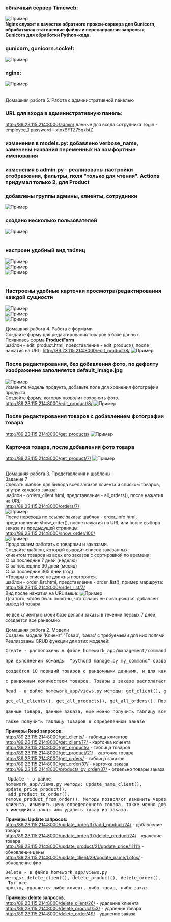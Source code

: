 ### облачный сервер Timeweb:
![Пример](images/last_homework/timeweb_cloud.png) <br>
**Nginx служит в качестве обратного прокси-сервера для Gunicorn, обрабатывая статические файлы и перенаправляя запросы к Gunicorn для обработки Python-кода.**
### gunicorn, gunicorn.socket:
![Пример](images/last_homework/gunicorn_and_gunicornsocket.png) <br>
### nginx:
![Пример](images/last_homework/nginx.png) <br> <br> <br>
Домашняя работа 5. Работа с административной панелью <br>
### URL для входа в административную панель:
http://89.23.115.214:8000/admin/
данные для входа сотрудника:
login - employee_1
password - xtnx$FTZ75qxbtZ
### изменения в models.py: добавлено verbose_name, заменены названия переменных на комфортные именования
### изменения в admin.py - реализованы настройки отображения, фильтры, поля "только для чтения". Actions придумал только 2, для Product
### добавлены группы админы, клиенты, сотрудники
![Пример](images/admin_django/admin_groups.png) <br>
### создано несколько пользователей
![Пример](images/admin_django/admin_users.png) <br> <br>

### настроен удобный вид таблиц
![Пример](images/admin_django/admin_clients1.png)<br>
![Пример](images/admin_django/admin_orders.png) <br>
![Пример](images/admin_django/admin_products.png) <br> <br>

### Настроены удобные карточки просмотра/редактирования каждой сущности
![Пример](images/admin_django/admin_client.png) <br>
![Пример](images/admin_django/admin_order.png) <br>
![Пример](images/admin_django/admin_product.png) <br>



Домашняя работа 4. Работа с формами <br>
Создайте форму для редактирования товаров в базе
данных. <br>
Появилась форма **ProductForm** <br>
шаблон - edit_product.html, представление - edit_product(), после нажатия на URL:
http://89.23.115.214:8000/edit_product/8/
![Пример](images/edit_product.png) <br>
### После редактирования, без добавления фото, по дефолту изображение заполняется default_image.jpg
![Пример](images/products_without_image.png) <br>
Измените модель продукта, добавьте поле для хранения
фотографии продукта. <br>
Создайте форму, которая позволит сохранять фото. <br>
http://89.23.115.214:8000/edit_product/8/
![Пример](images/edit_product.png) <br>
### После редактирования товаров с добавлением фотографии товара
http://89.23.115.214:8000/get_products/
![Пример](images/all_products.png) <br> 
### Карточка товара, после добавления фото товара
http://89.23.115.214:8000/get_product/7/
![Пример](images/product.png)<br> <br>



Домашняя работа 3. Представления и шаблоны <br>
Задание 7 <br>
Сделать шаблон для вывода всех заказов клиента и списком товаров, внутри каждого заказа: <br>
шаблон - orders_client.html, представление - all_orders(), после нажатия на URL: <br>
http://89.23.115.214:8000/orders/7/ <br>
![Пример](images/orders_client.png) <br>
После перехода по ссылке заказа: шаблон - order_info.html, представление show_order(), 
после нажатия на URL или после выбора заказа из предыдущей страницы: <br>
http://89.23.115.214:8000/show_order/100/ <br>
![Пример](images/order_100.png) <br>
Продолжаем работать с товарами и заказами. <br>
Создайте шаблон, который выводит список заказанных <br>
клиентом товаров из всех его заказов с сортировкой по
времени: <br>
○ за последние 7 дней (неделю) <br>
○ за последние 30 дней (месяц) <br>
○ за последние 365 дней (год) <br>
*Товары в списке не должны повторятся. <br>
шаблон - order_list.html, представление -  order_list(), пример маршрута: <br>
http://89.23.115.214:8000/order_list/7/ <br>
Вид после нажатия на URL выше:
![Пример](images/view.png) <br>
Для того, чтобы было понятно, что товары не повторяются, добавлен вывод id товара <br><br>
не все клиенты в моей базе делали заказы в течении первых 7 дней, создается все рандомно

Домашняя работа 2. Модели <br>
Созданы модели 'Клиент', 'Товар', 'заказ' с требуемыми для них полями <br>
Реализованы CRUD функции для этих моделей: <br>
<pre>Create - расположены в файле homework_app/management/commands/my_command.py <br>
при выполнении команды  "python3 manage.py my_command" создаётся 10 клиентов с рандомными данными, <br>
создаётся 10 позиций товаров с рандомными данными, и для каждого клиента создается 1 заказ,  <br>
с рандомным количеством товаров. Товары в заказе располагаются в связующей таблице order.products <br></pre>
<pre>Read - в файле homework_app/views.py методы: get_client(), get_product(), get_order(), products_by_order(), <br>
get_all_clients(), get_all_products(), get_all_orders(). Позволяют через url получить данные клиента,  <br>
данные товара, данные заказа, еще можно получить таблицу всех клиентов или всех товаров или всех заказов.  <br>
также получить таблицу товаров в определенном заказе <br></pre>
**Примеры Read запросов:** <br>
http://89.23.115.214:8000/get_clients/  - таблица клиентов <br>
http://89.23.115.214:8000/get_client/17/  - карточка клиента <br>
http://89.23.115.214:8000/get_products/  - таблица товаров <br>
http://89.23.115.214:8000/get_product/21/  - карточка товара <br>
http://89.23.115.214:8000/get_orders/  - таблица заказов <br>
http://89.23.115.214:8000/get_order/37/  - карточка заказа <br>
http://89.23.115.214:8000/products_by_order/37/  - отдельно товары заказа <br>
    <pre> Update - в файле homework_app/views.py методы: update_name_client(), update_price_product(),  <br>
add_product_to_order(), remove_product_from_order(). Методы позволяют изменить через url: имя клиента, 
изменить цену определенного товара, также можно добавить товар в имеющийся заказ или удалить товар из заказа. <br></pre>
**Примеры Update запросов:** <br>
http://89.23.115.214:8000/update_order/37/add_product/24/  - добавление товара <br>
http://89.23.115.214:8000/update_order/37/delete_product/24/  - удаление товара <br>
http://89.23.115.214:8000/update_product/21/update_price/11111/  - обновление цены <br>
http://89.23.115.214:8000/update_client/29/update_name/Lotos/  - обновление фио <br>
    <pre>Delete - в файле homework_app/views.py методы: delete_client(), delete_product(), delete_order(). <br>
Тут все просто, удаляется либо клиент, либо товар, либо заказ <br></pre>
    **Примеры delete запросов:** <br>
http://89.23.115.214:8000/delete_client/26/  - удаление клиента <br>
http://89.23.115.214:8000/delete_product/53/  - удаление товара <br>
http://89.23.115.214:8000/delete_order/49/  - удаление заказа <br>
